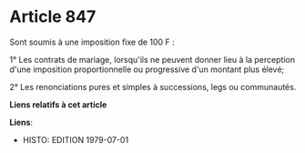 # Article 847

Sont soumis à une imposition fixe de 100 F :

1° Les contrats de mariage, lorsqu'ils ne peuvent donner lieu à la perception d'une imposition proportionnelle ou progressive
d'un montant plus élevé;

2° Les renonciations pures et simples à successions, legs ou communautés.

**Liens relatifs à cet article**

**Liens**:

  - HISTO: EDITION 1979-07-01
